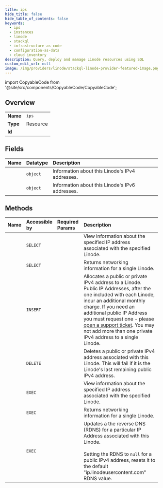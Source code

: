 ```yaml
---
title: ips
hide_title: false
hide_table_of_contents: false
keywords:
  - ips
  - instances
  - linode    
  - stackql
  - infrastructure-as-code
  - configuration-as-data
  - cloud inventory
description: Query, deploy and manage Linode resources using SQL
custom_edit_url: null
image: /img/providers/linode/stackql-linode-provider-featured-image.png
---
```


import CopyableCode from '@site/src/components/CopyableCode/CopyableCode';




## Overview
<table><tbody>
<tr><td><b>Name</b></td><td><code>ips</code></td></tr>
<tr><td><b>Type</b></td><td>Resource</td></tr>
<tr><td><b>Id</b></td><td><CopyableCode code="linode.instances.ips" /></td></tr>
</tbody></table>

## Fields
| Name | Datatype | Description |
|:-----|:---------|:------------|
| <CopyableCode code="ipv4" /> | `object` | Information about this Linode's IPv4 addresses.<br /> |
| <CopyableCode code="ipv6" /> | `object` | Information about this Linode's IPv6 addresses.<br /> |
## Methods
| Name | Accessible by | Required Params | Description |
|:-----|:--------------|:----------------|:------------|
| <CopyableCode code="getLinodeIP" /> | `SELECT` | <CopyableCode code="address, linodeId" /> | View information about the specified IP address associated with the specified Linode.<br /> |
| <CopyableCode code="getLinodeIPs" /> | `SELECT` | <CopyableCode code="linodeId" /> | Returns networking information for a single Linode.<br /> |
| <CopyableCode code="addLinodeIP" /> | `INSERT` | <CopyableCode code="linodeId, data__public, data__type" /> | Allocates a public or private IPv4 address to a Linode. Public IP Addresses, after the one included with each Linode, incur an additional monthly charge. If you need an additional public IP Address you must request one - please [open a support ticket](/docs/api/support/#support-ticket-open). You may not add more than one private IPv4 address to a single Linode.<br /> |
| <CopyableCode code="removeLinodeIP" /> | `DELETE` | <CopyableCode code="address, linodeId" /> | Deletes a public or private IPv4 address associated with this Linode. This will fail if it is the Linode's last remaining public IPv4 address.<br /> |
| <CopyableCode code="_getLinodeIP" /> | `EXEC` | <CopyableCode code="address, linodeId" /> | View information about the specified IP address associated with the specified Linode.<br /> |
| <CopyableCode code="_getLinodeIPs" /> | `EXEC` | <CopyableCode code="linodeId" /> | Returns networking information for a single Linode.<br /> |
| <CopyableCode code="updateLinodeIP" /> | `EXEC` | <CopyableCode code="address, linodeId, data__rdns" /> | Updates a the reverse DNS (RDNS) for a particular IP Address associated with this Linode.<br /><br />Setting the RDNS to `null` for a public IPv4 address, resets it to the default "ip.linodeusercontent.com" RDNS value.<br /> |
